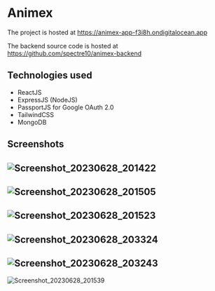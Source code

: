 # Animex

The project is hosted at https://animex-app-f3i8h.ondigitalocean.app

The backend source code is hosted at https://github.com/spectre10/animex-backend

## Technologies used

* ReactJS
* ExpressJS (NodeJS)
* PassportJS for Google OAuth 2.0
* TailwindCSS
* MongoDB

## Screenshots
![Screenshot_20230628_201422](https://github.com/spectre10/Animex/assets/72698233/bb0dd806-2d66-4c16-8298-3a9a07cd4e5f)
---
![Screenshot_20230628_201505](https://github.com/spectre10/Animex/assets/72698233/070889d6-bf98-4906-afa7-492db8b6fd4a)
---
![Screenshot_20230628_201523](https://github.com/spectre10/Animex/assets/72698233/bd4b1c21-6720-4215-9fe6-46933fcba1ce)
---
![Screenshot_20230628_203324](https://github.com/spectre10/Animex/assets/72698233/6123619e-eac9-4a8d-bcdd-6f2d337054a2)
---
![Screenshot_20230628_203243](https://github.com/spectre10/Animex/assets/72698233/89d73f83-ce56-443e-bbcb-7aedd30ce3f1)
---
![Screenshot_20230628_201539](https://github.com/spectre10/Animex/assets/72698233/689488b4-e854-4265-b735-580998309268)
